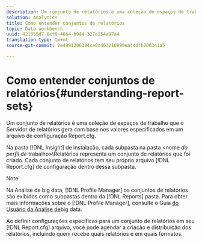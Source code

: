 ```yaml
---
description: Um conjunto de relatórios é uma coleção de espaços de trabalho que o Servidor de relatórios gera com base nos valores especificados em um arquivo de configuração Report.cfg.
solution: Analytics
title: Como entender conjuntos de relatórios
topic: Data workbench
uuid: 421055d7-0cf0-4664-b944-327a254a97a4
translation-type: tm+mt
source-git-commit: 2e4991206394ca0c463210990ea44dfb700341a5

---
```



# Como entender conjuntos de relatórios{#understanding-report-sets}

Um conjunto de relatórios é uma coleção de espaços de trabalho que o Servidor de relatórios gera com base nos valores especificados em um arquivo de configuração Report.cfg.

Na pasta [!DNL Insight] de instalação, cada subpasta na pasta &lt;nome *do perfil de* trabalho>\Relatórios representa um conjunto de relatórios que foi criado. Cada conjunto de relatórios tem seu próprio arquivo [!DNL Report.cfg] de configuração dentro dessa subpasta.

>[!NOTE]
>
>Na Análise de big data, [!DNL Profile Manager] os conjuntos de relatórios são exibidos como subpastas dentro da [!DNL Reports] pasta. Para obter mais informações sobre o [!DNL Profile Manager], consulte o Guia [do Usuário da Análise de](https://docs.adobe.com/content/help/en/data-workbench/using/home.html#Data_Workbench_Help)big data.

Ao definir configurações específicas para um conjunto de relatórios em seu [!DNL Report.cfg] arquivo, você pode agendar a criação e distribuição dos relatórios, incluindo quem recebe quais relatórios e em quais formatos.
